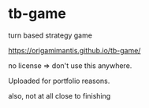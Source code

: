 # tb-game
turn based strategy game

https://origamimantis.github.io/tb-game/

no license => don't use this anywhere.

Uploaded for portfolio reasons.

also, not at all close to finishing
